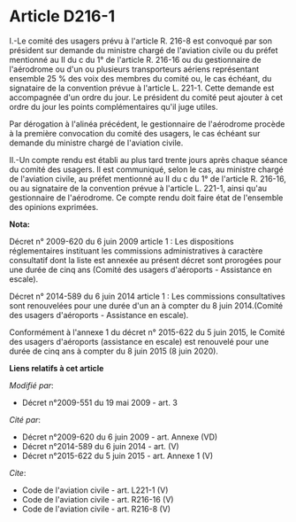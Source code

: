 # Article D216-1

I.-Le comité des usagers prévu à l'article R. 216-8 est convoqué par son président sur demande du ministre chargé de
l'aviation civile ou du préfet mentionné au II du c du 1° de l'article R. 216-16 ou du gestionnaire de l'aérodrome ou d'un ou
plusieurs transporteurs aériens représentant ensemble 25 % des voix des membres du comité ou, le cas échéant, du signataire
de la convention prévue à l'article L. 221-1. Cette demande est accompagnée d'un ordre du jour. Le président du comité peut
ajouter à cet ordre du jour les points complémentaires qu'il juge utiles. 

Par dérogation à l'alinéa précédent, le gestionnaire de l'aérodrome procède à la première convocation du comité des usagers,
le cas échéant sur demande du ministre chargé de l'aviation civile. 

II.-Un compte rendu est établi au plus tard trente jours après chaque séance du comité des usagers. Il est communiqué, selon
le cas, au ministre chargé de l'aviation civile, au préfet mentionné au II du c du 1° de l'article R. 216-16, ou au
signataire de la convention prévue à l'article L. 221-1, ainsi qu'au gestionnaire de l'aérodrome. Ce compte rendu doit faire
état de l'ensemble des opinions exprimées.

**Nota:**

Décret n° 2009-620 du 6 juin 2009 article 1 : Les dispositions réglementaires instituant les commissions administratives à
caractère consultatif dont la liste est annexée au présent décret sont prorogées pour une durée de cinq ans (Comité des
usagers d'aéroports - Assistance en escale).

Décret n° 2014-589 du 6 juin 2014 article 1 : Les commissions consultatives sont renouvelées pour une durée d'un an à compter
du 8 juin 2014.(Comité des usagers d'aéroports - Assistance en escale).

Conformément à l'annexe 1 du décret n° 2015-622 du 5 juin 2015, le Comité des usagers d'aéroports (assistance en escale) est
renouvelé pour une durée de cinq ans à compter du 8 juin 2015 (8 juin 2020).

**Liens relatifs à cet article**

_Modifié par_:

  - Décret n°2009-551 du 19 mai 2009 - art. 3

_Cité par_:

  - Décret n°2009-620 du 6 juin 2009 - art. Annexe (VD)
  - Décret n°2014-589 du 6 juin 2014 - art. (V)
  - Décret n°2015-622 du 5 juin 2015 - art. Annexe 1 (V)

_Cite_:

  - Code de l'aviation civile - art. L221-1 (V)
  - Code de l'aviation civile - art. R216-16 (V)
  - Code de l'aviation civile - art. R216-8 (V)
